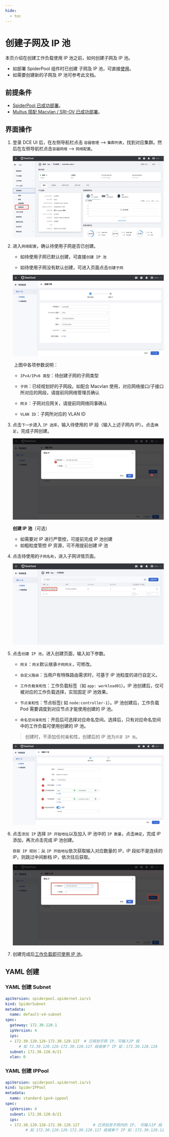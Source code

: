 ```yaml
---
hide:
  - toc
---
```


# 创建子网及 IP 池

本页介绍在创建工作负载使用 IP 池之前，如何创建子网及 IP 池。

- 如部署 SpiderPool 组件时已创建 子网及 IP 池，可直接[使用](./usage.md)。
- 如需要创建新的子网及 IP 池可参考此文档。

## 前提条件

- [SpiderPool 已成功部署](./install.md)。
- [Multus 搭配 Macvlan / SRI-OV 已成功部署](../multus-underlay/install.md)。

## 界面操作

1. 登录 DCE UI 后，在左侧导航栏点击 `容器管理` —> `集群列表`，找到对应集群。然后在左侧导航栏点击`容器网络` —> `网络配置`。

    ![网络配置](../../images/networkconfig01.jpg)

1. 进入`网络配置`，确认待使用子网是否已创建。

    - 如待使用子网已默认创建，可直接`创建 IP 池`

    - 如待使用子网没有默认创建，可进入页面点击`创建子网`

    ![创建子网](../../images/subnetcreate.jpg)

   ​ 上图中各项参数说明：

    - `IPv4/IPv6 类型`：待创建子网的子网类型

    - `子网`：已经规划好的子网段。如配合 Macvlan 使用，对应网络接口/子接口所对应的网段，请提前同网络管理员确认

    - `网关`：子网对应网关，请提前同网络同事确认

    - `VLAN ID`：子网所对应的 VLAN ID

1. 点击`下一步`进入 `IP 选择`，输入待使用的 IP 段（输入上述子网内 IP）。点击`确定`，完成子网创建。

    ![创建子网](../../images/subnetcreate02.jpg)

    **创建 IP 池**（可选）

    - 如需要对 IP 进行严管控，可提前完成 IP 池创建
    - 如粗粒度管控 IP 资源，可不用提前创建 IP 池

1. 点击待使用的`子网名称`，进入子网详情页面。

    ![子网详情](../../images/subnetlist.jpg)

1. 点击`创建 IP 池`，进入创建页面，输入如下参数。

    - `网关`：`网关`默认继承`子网网关`，可修改。

    - `自定义路由`：当用户有特殊路由需求时，可基于 IP 池粒度的进行自定义。

    - `工作负载亲和性`：工作负载标签（如 `app: workload01`）。IP 池创建后，仅可被对应的工作负载选择，实现固定 IP 池效果。

    - `节点亲和性`：节点标签( 如 `node:controller-1`）。IP 池创建后，工作负载 Pod 需要调度到对应节点才能使用创建的 IP 池。

    - `命名空间亲和性`：开启后可选择对应命名空间。选择后，只有对应命名空间中的工作负载可使用创建的 IP 池。

    > 创建时，不添加任何亲和性，创建后的 IP 池为`共享 IP 池`。

    ![创建 IP 池](../../images/createippool01.jpg)

1. 点击`添加 IP` 选择 `IP 开始地址`以及加入 IP 池中的 `IP 数量`，点击`确定`，完成 IP 添加，再次点击完成 IP 池创建。

    `获取 IP 规则`：从 `IP 开始地址`依次获取输入对应数量的 IP，IP 段如不是连续的 IP，则跳过中间断档 IP，依次往后获取。

    ![添加 IP](../../images/createippool02.jpg)

1. 创建完成后[工作负载即可使用 IP 池](../../modules/spiderpool/usage.md)。

## YAML 创建

### YAML 创建 Subnet

```yaml
apiVersion: spiderpool.spidernet.io/v1
kind: SpiderSubnet
metadata:
  name: default-v4-subnet
spec:
  gateway: 172.30.120.1
  ipVersion: 4
  ips:
  - 172.30.120.126-172.30.120.127  # 已规划子网 IP，可输入IP 段
      # 如 72.30.120.126-172.30.120.127 段或单个 IP 如：172.30.120.126
  subnet: 172.30.120.0/21
  vlan: 0
```

### YAML 创建 IPPool

```yaml
apiVersion: spiderpool.spidernet.io/v1
kind: SpiderIPPool
metadata:
  name: standard-ipv4-ippool
spec:
  ipVersion: 4
  subnet: 172.30.120.0/21
  ips:
  - 172.30.120.126-172.30.120.127      # 已添加至子网内的 IP， 可输入IP 段
         # 如 172.30.120.126-172.30.120.127 段或单个 IP 如：172.30.120.126
```
